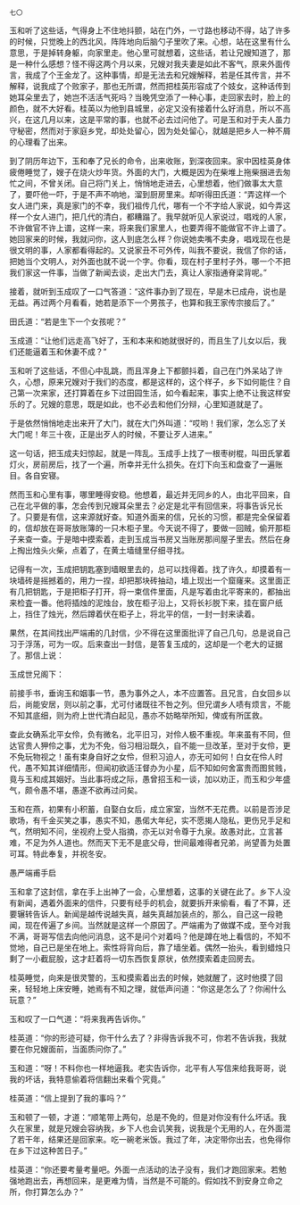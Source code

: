     七〇 

   玉和听了这些话，气得身上不住地抖颤，站在门外，一寸路也移动不得，站了许多的时候，只觉晚上的西北风，阵阵地向后脑勺子里吹了来。心想，站在这里有什么意思，于是掉转身躯，向家里走。他心里可就想着，这些话，若让兄嫂知道了，那是一种什么感想？怪不得这两个月以来，兄嫂对我夫妻是如此不客气，原来外面传言，我成了个王金龙了。这种事情，却是无法去和兄嫂解释，若是任其传言，并不解释，说我成了个败家子，那也无所谓，然而把桂英形容成了个妓女，这种话传到她耳朵里去了，她岂不活活气死吗？当晚凭空添了一种心事，走回家去时，脸上的颜色，就不大好看。桂英以为他到县城里，必定又没有接着什么好消息，所以不高兴，在这几月以来，这是平常的事，也就不必去过问他了。可是玉和对于夫人虽力守秘密，然而对于家庭乡党，却处处留心，因为处处留心，就越是把乡人一种不屑的心理看了出来。

   到了阴历年边下，玉和奉了兄长的命令，出来收账，到深夜回来。家中因桂英身体疲倦睡觉了，嫂子在烧火炒年货。外面的大门，大概是因为在柴堆上拖柴捆进去匆忙之间，不曾关闭。自己将门关上，悄悄地走进去，心里想着，他们做事太大意了，要吓他一吓，于是不声不响地，溜到厨房里来。却听得田氏道：“弄这样一个女人进门来，真是家门的不幸，我们祖传几代，哪有一个不字给人家说，如今弄这样一个女人进门，把几代的清白，都糟蹋了。我早就听见人家说过，唱戏的人家，不许做官不许上谱，这样一来，将来我们家里人，也要弄得不能做官不许上谱了。她回家来的时候，我就问你，这人到底怎么样？你说她卖嘴不卖身，唱戏现在也是很文明的事，人家都看得起的。又说家丑不可外传，叫我不要说，我信了你的话，把她当个文明人，对外面也就不说一个字。你看，现在村子里村子外，哪一个不把我们家这一件事，当做了新闻去谈，走出大门去，真让人家指通脊梁背呢。”

   接着，就听到玉成叹了一口气答道：“这件事办到了现在，早是木已成舟，说也是无益。再过两个月看看，她若是添下一个男孩子，也算和我王家传宗接后了。”

   田氏道：“若是生下一个女孩呢？”

   玉成道：“让他们远走高飞好了，玉和本来和她就很好的，而且生了儿女以后，我们还能逼着玉和休妻不成？”

   玉和听了这些话，不但心中乱跳，而且浑身上下都颤抖着，自己在门外呆站了许久，心想，原来兄嫂对于我们的态度，都是这样的，这个样子，乡下如何能住？自己第一次来家，还打算着在乡下过田园生活，如今看起来，事实上绝不让我这样安乐的了。兄嫂的意思，既是如此，也不必去和他们分辩，心里知道就是了。

   于是依然悄悄地走出来开了大门，就在大门外叫道：“哎哟！我们家，怎么忘了关大门呢！年三十夜，正是出歹人的时候，不要让歹人进来。”

   这一句话，把玉成夫妇惊起，就是一阵乱。玉成手上找了一根枣树棍，叫田氏掌着灯火，房前房后，找了一个遍，所幸并无什么损失。在灯下向玉和盘查了一遍账目。各自安寝。

   然而玉和心里有事，哪里睡得安稳。他想着，最近并无同乡的人，由北平回来，自己在北平做的事，怎会传到兄嫂耳朵里去？必定是北平有回信来，将事告诉兄长了。只要是有信，这来源就好查。知道外面来的信，兄长的习惯，都是完全保留着的，信却放在哥哥放账簿的一只木柜子里。今天说不得了，要做一回贼，偷开那柜子来查一查。于是暗中摸索着，走到玉成当书房又当账房那间屋子里去。然后在身上掏出烛头火柴，点着了，在黄土墙缝里仔细寻找。

   记得有一次，玉成把钥匙塞到墙眼里去的，总可以找得着。找了许久，却摸着有一块墙砖是摇撼着的，用力一捏，却把那块砖抽动，墙上现出一个窟窿来。这里面正有几把钥匙，于是把柜子打开，将一束信件里面，凡是写着由北平寄来的，都抽出来检査一番。他将插烛的泥烛台，放在柜子沿上，又将长衫脱下来，挂在窗户纸上，挡住了烛光，然后蹲着伏在柜子上，将北平的信，一封一封来读着。

   果然，在其间找出严端甫的几封信，少不得在这里面批评了自己几句，总是说自己习于浮荡，可为一叹。后来查出一封信，是答复玉成的，这却是一个老大的证据了。那信上说：

   玉成世兄阁下：

   前接手书，垂询玉和姻事一节，愚为事外之人，本不应置答。且兄言，白女回乡以后，尚能安居，则以前之事，尤可付诸既往不咎之列。但兄谓乡人啧有烦言，不能不知其底细，则为府上世代清白起见，愚亦不妨略举所知，俾或有所匡救。

   查此女确系北平女伶，负有微名，北平旧习，对伶人极不重视。年来虽有不同，但达官贵人狎伶之事，尤为不免，俗习相沿既久，自不能一旦改革，至对于女伶，更不免玩物视之！虽有束身自好之女伶，但积习迫人，亦无可如何！白女在伶人时代，愚不知其详细情形，但闻初欲适汪督办为小星，后不知如何舍富贵而图贫贱，竟与玉和成其姻好。当此事将成之际，愚曾招玉和一谈，加以劝正，而玉和少年盛气，颇令愚不堪，愚遂不欲再过问矣。

   玉和在燕，初果有小积蓄，自娶白女后，成立家室，当然不无花费。以前是否涉足歌场，有千金买笑之事，愚实不知，愚偌大年纪，实不愿揭人隐私，更伤兄手足和气，然明知不问，坐视府上受人指摘，亦无以对令尊于九泉。故愚对此，立言甚难，不足为外人道也。然而天下无不是底父母，世间最难得者兄弟，尚望善为处置可耳。特此奉复，并祝冬安。

   愚严端甫手启

   玉和拿了这封信，拿在手上出神了一会，心里想着，这事的关键在此了。乡下人没有新闻，遇着外面来的信件，只要有经手的机会，就要拆开来偷看，看了不算，还要辗转告诉人。新闻是越传说越失真，越失真越加装点的，那么，自己这一段艳闻，现在传遍了乡间。当然就是这样一个原因了。严端甫为了做媒不成，至今对我不满，哥哥写信去向他问消息，这不是问个对着吗？他是蹲在地上看信的，不知不觉地，自己已是坐在地上。索性将背向后，靠了墙坐着。偶然一抬头，看到蜡烛只剩了一小截屁股，这才赶着将一切东西恢复原状，依然摸索着走回房去。

   桂英睡觉，向来是很灵警的，玉和摸索着出去的时候，她就醒了，这时他摸了回来，轻轻地上床安睡，她焉有不知之理，就低声问道：“你这是怎么了？你闹什么玩意？”

   玉和叹了一口气道：“将来我再告诉你。”

   桂英道：“你的形迹可疑，你干什么去了？非得告诉我不可，你若不告诉我，我就要在你兄嫂面前，当面质问你了。”

   玉和道：“呀！不料你也一样地逼我。老实告诉你，北平有人写信来给我哥哥，说我的坏话，我特意偷着将信翻出来看个究竟。”

   桂英道：“信上提到了我的事吗？”

   玉和顿了一顿，才道：“顺笔带上两句，总是不免的，但是对你没有什么坏话。我久在家里，就是兄嫂会容纳我，乡下人也会讥笑我，说我是个无用的人，在外面混了若干年，结果还是回家来。吃一碗老米饭。我过了年，决定带你出去，也免得你在乡下过这种苦日子。”

   桂英道：“你还要考量考量吧。外面一点活动的法子没有，我们才跑回家来。若勉强地跑出去，再想回来，是更难为情，当然是不可能的。假如找不到安身立命之所，你打算怎么办？”

